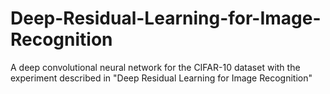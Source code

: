 # Deep-Residual-Learning-for-Image-Recognition
A deep convolutional neural network for the CIFAR-10 dataset with the experiment described in "Deep Residual Learning for Image Recognition"
